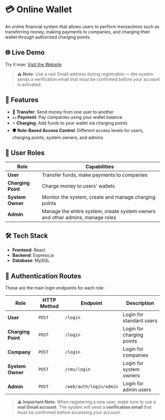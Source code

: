 # 💳 Online Wallet

An online financial system that allows users to perform transactions such as transferring money, making payments to companies, and charging their wallet through authorized charging points.

## 🌐 Live Demo

Try it now: [Visit the Website](https://wallet-production-06f2.up.railway.app)

> ⚠️ **Note**: Use a real Gmail address during registration — the system sends a verification email that must be confirmed before your account is activated.

## 🚀 Features

- 🔁 **Transfer**: Send money from one user to another
- 💵 **Payment**: Pay companies using your wallet balance
- ⚡ **Charging**: Add funds to your wallet via charging points
- 🛡️ **Role-Based Access Control**: Different access levels for users, charging points, system owners, and admins

## 👥 User Roles

| Role           | Capabilities                                                                 |
|----------------|------------------------------------------------------------------------------|
| **User**       | Transfer funds, make payments to companies                                   |
| **Charging Point** | Charge money to users' wallets                                               |
| **System Owner**   | Monitor the system, create and manage charging points                        |
| **Admin**      | Manage the entire system, create system owners and other admins, manage roles |

## 🛠️ Tech Stack

- **Frontend**: React
- **Backend**: Express.js
- **Database**: MySQL

## 🔐 Authentication Routes

These are the main login endpoints for each role:

| Role              | HTTP Method | Endpoint                   | Description                  |
|-------------------|-------------|----------------------------|------------------------------|
| **User**          | `POST`      | `/login`     | Login for standard users     |
| **Charging Point**| `POST`      | `/login` | Login for charging points    |
| **Company**| `POST`      | `/login` | Login for companies    |
| **System Owner**  | `POST`      | `/cms/login`    | Login for system owners      |
| **Admin**         | `POST`      | `/web/auth/login/admin`    | Login for admin users        |

> ⚠️ **Important Note**: When registering a new user, make sure to use a **real Gmail account**. The system will send a **verification email** that must be confirmed before accessing your account.


